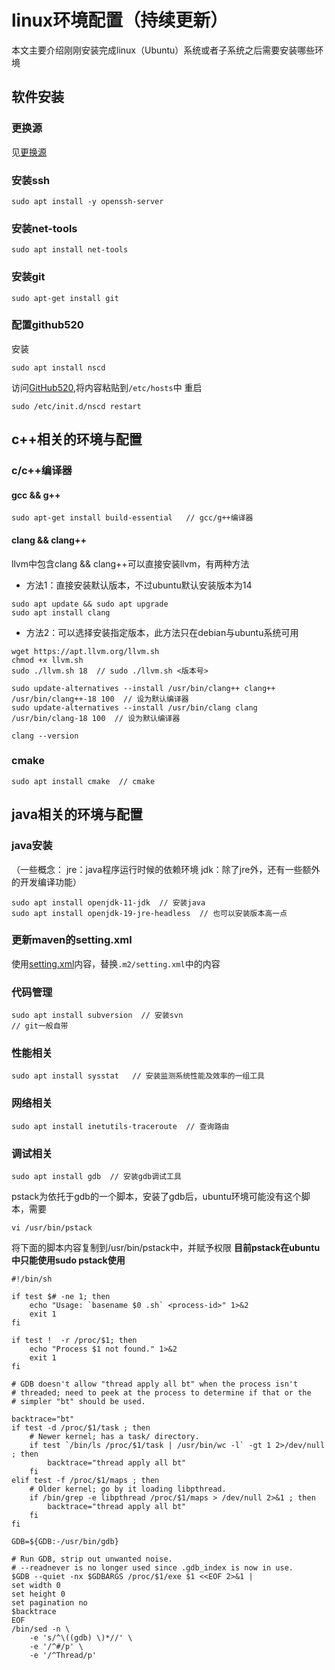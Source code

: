 # linux环境配置（持续更新）

本文主要介绍刚刚安装完成linux（Ubuntu）系统或者子系统之后需要安装哪些环境

## 软件安装

### 更换源
见[更换源](../config/更换源.md)

### 安装ssh
```
sudo apt install -y openssh-server
```
### 安装net-tools
```
sudo apt install net-tools
```

### 安装git
```
sudo apt-get install git
```

### 配置github520
安装
```
sudo apt install nscd
```
访问[GitHub520](https://github.com/521xueweihan/GitHub520),将内容粘贴到`/etc/hosts`中
重启
```
sudo /etc/init.d/nscd restart
```

## c++相关的环境与配置

### c/c++编译器
#### gcc && g++
```
sudo apt-get install build-essential   // gcc/g++编译器
```

#### clang && clang++
llvm中包含clang && clang++可以直接安装llvm，有两种方法
- 方法1：直接安装默认版本，不过ubuntu默认安装版本为14
```
sudo apt update && sudo apt upgrade
sudo apt install clang
```
- 方法2：可以选择安装指定版本，此方法只在debian与ubuntu系统可用
```
wget https://apt.llvm.org/llvm.sh
chmod +x llvm.sh
sudo ./llvm.sh 18  // sudo ./llvm.sh <版本号>

sudo update-alternatives --install /usr/bin/clang++ clang++ /usr/bin/clang++-18 100  // 设为默认编译器
sudo update-alternatives --install /usr/bin/clang clang /usr/bin/clang-18 100  // 设为默认编译器

clang --version
```
### cmake
```
sudo apt install cmake  // cmake
```
<a name="java安装"></a>

## java相关的环境与配置
### java安装
（一些概念：
jre：java程序运行时候的依赖环境
jdk：除了jre外，还有一些额外的开发编译功能）
```
sudo apt install openjdk-11-jdk  // 安装java
sudo apt install openjdk-19-jre-headless  // 也可以安装版本高一点
```
### 更新maven的setting.xml
使用[setting.xml](./settings.txt)内容，替换`.m2/setting.xml`中的内容


### 代码管理
```
sudo apt install subversion  // 安装svn
// git一般自带
```
### 性能相关
```
sudo apt install sysstat   // 安装监测系统性能及效率的一组工具
```

### 网络相关
```
sudo apt install inetutils-traceroute  // 查询路由
```

### 调试相关
```
sudo apt install gdb  // 安装gdb调试工具
```
pstack为依托于gdb的一个脚本，安装了gdb后，ubuntu环境可能没有这个脚本，需要
```
vi /usr/bin/pstack
```
将下面的脚本内容复制到/usr/bin/pstack中，并赋予权限 **目前pstack在ubuntu中只能使用sudo pstack使用**
```
#!/bin/sh

if test $# -ne 1; then
    echo "Usage: `basename $0 .sh` <process-id>" 1>&2
    exit 1
fi

if test !  -r /proc/$1; then
    echo "Process $1 not found." 1>&2
    exit 1
fi

# GDB doesn't allow "thread apply all bt" when the process isn't
# threaded; need to peek at the process to determine if that or the
# simpler "bt" should be used.

backtrace="bt"
if test -d /proc/$1/task ; then
    # Newer kernel; has a task/ directory.
    if test `/bin/ls /proc/$1/task | /usr/bin/wc -l` -gt 1 2>/dev/null ; then
        backtrace="thread apply all bt"
    fi
elif test -f /proc/$1/maps ; then
    # Older kernel; go by it loading libpthread.
    if /bin/grep -e libpthread /proc/$1/maps > /dev/null 2>&1 ; then
        backtrace="thread apply all bt"
    fi
fi

GDB=${GDB:-/usr/bin/gdb}

# Run GDB, strip out unwanted noise.
# --readnever is no longer used since .gdb_index is now in use.
$GDB --quiet -nx $GDBARGS /proc/$1/exe $1 <<EOF 2>&1 |
set width 0
set height 0
set pagination no
$backtrace
EOF
/bin/sed -n \
    -e 's/^\((gdb) \)*//' \
    -e '/^#/p' \
    -e '/^Thread/p'
```
